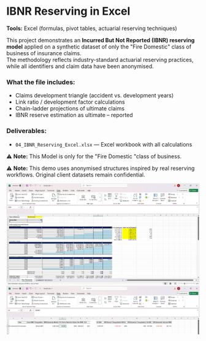 # IBNR Reserving in Excel  
**Tools:** Excel (formulas, pivot tables, actuarial reserving techniques)  

This project demonstrates an **Incurred But Not Reported (IBNR) reserving model** applied on a synthetic dataset of only the "Fire Domestic" class of business of  insurance claims.  
The methodology reflects industry-standard actuarial reserving practices, while all identifiers and claim data have been anonymised.  

### What the file includes:
- Claims development triangle (accident vs. development years)  
- Link ratio / development factor calculations  
- Chain-ladder projections of ultimate claims  
- IBNR reserve estimation as ultimate – reported  

### Deliverables:
- `04_IBNR_Reserving_Excel.xlsx` — Excel workbook with all calculations  

⚠️ **Note:** This Model is only for the "Fire Domestic "class of business.

⚠️ **Note:** This demo uses anonymised structures inspired by real reserving workflows. Original client datasets remain confidential.  

![Excel Preview](assets/IBNR1.png)  
![Excel Preview](assets/IBNR2.png)  
